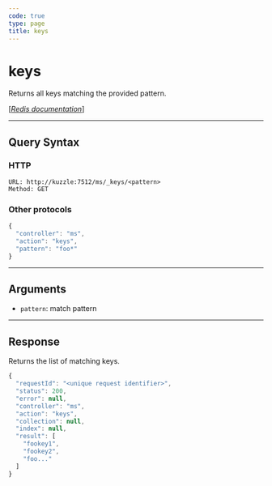 ```yaml
---
code: true
type: page
title: keys
---
```


# keys

<SinceBadge version="1.0.0" />

Returns all keys matching the provided pattern.

[[_Redis documentation_]](https://redis.io/commands/keys)

---

## Query Syntax

### HTTP

```http
URL: http://kuzzle:7512/ms/_keys/<pattern>
Method: GET
```

### Other protocols

```js
{
  "controller": "ms",
  "action": "keys",
  "pattern": "foo*"
}
```

---

## Arguments

- `pattern`: match pattern

---

## Response

Returns the list of matching keys.

```javascript
{
  "requestId": "<unique request identifier>",
  "status": 200,
  "error": null,
  "controller": "ms",
  "action": "keys",
  "collection": null,
  "index": null,
  "result": [
    "fookey1",
    "fookey2",
    "foo..."
  ]
}
```
